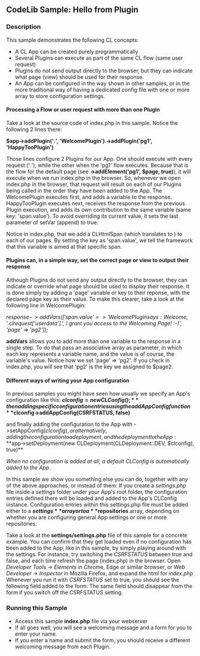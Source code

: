 ## CodeLib Sample: Hello from Plugin

### Description

This sample demonstrates the following CL concepts:
- A CL App can be created purely programmatically
- Several Plugins can execute as part of the same CL flow (same user request)
- Plugins do not send output directly to the browser, but they can indicate what page (view) should be used for their
  response.
- An App can be configured in the way shown in other samples, or in the more traditional way of having a dedicated 
  config file with one or more array to store configuration settings.


#### Processing a Flow or user request with more than one Plugin

Take a look at the source code of index.php in this sample.
Notice the following 2 lines there:

**$app->addPlugin('*.*', 'WelcomePlugin')
     ->addPlugin('pg1', 'HappyTooPlugin')**

Those lines configure 2 Plugins for our App. One should execute with every request ('*.*'), while the other when the 'pg1' 
flow executes. Because that is the flow for the default page (see **->addElement('pg1', $page, true)**), it will execute 
when we run index.php in the browser.
So, whenever we open index.php in the browser, that request will result on each of our Plugins being called in the order 
they have been added to the App. The WelcomePlugin executes first, and adds a variable to the response. HappyTooPlugin 
executes next, receives the response from the previous Plugin execution, and adds its own contribution to the same 
variable (same key: 'span.value'). To avoid overriding its current value, it sets the last parameter of setVar (append) 
to true.

Notice in index.php, that we add a CLHtmlSpan (which translates to <span>) to each of our pages. By setting the key as 
'span.value', we tell the framework that this variable is aimed at that specific span.

#### Plugins can, in a simple way, set the correct page or view to output their response

Although Plugins do not send any output directly to the browser, they can indicate or override what page should be used 
to display their response. It is done simply by adding a 'page' variable or key to their reponse, with the declared page 
key as their value. To make this clearer, take a look at the following line in WelcomePlugin:

_$response->addVars(['span.value' => 'WelcomePlugin says: Welcome, '.$clrequest['userdata'].', I grant you access to the Welcoming Page! :-)', 'page' => 'pg2']);_

**addVars** allows you to add more than one variable to the response in a single step. To do that pass an associative array 
as parameter, in which each key represents a variable name, and the value is of course, the variable's value.
Notice how we set 'page' => 'pg2'. If you check in index.php, you will see that 'pg2' is the key we assigned to $page2.

#### Different ways of writing your App configuration

In previous samples you might have seen how usually we specify an App's configuration like this:
**$clconfig = new CLConfig();**
then adding specific configuration entries using the addAppConfig function
**$clconfig->addAppConfig(CSRFSTATUS, false)**

and finally adding the configuration to the App with ->setAppConfig($clconfig), or alternatively, adding the 
configuration to a deployment, and the deployment to the App:
**$app->setDeployment(new CLDeployment(CLDeployment::DEV, $clconfig), true)**

_When no configuration is added at all, a default CLConfig is automatically added to the App_.

In this sample we show you something else you can do, together with any of the above approaches, or instead of them:
If you create a _settings.php_ file inside a _settings_ folder under your App's root folder, the configuration entries 
defined there will be loaded and added to the App's CLConfig instance.
Configuration entries within this settings.php file must be added either to a **$settings** array or to a **$repositories** array, 
depending on whether you are configuring general App settings or one or more repositories.

Take a look at the **settings/settings.php** file of this sample for a concrete example.
You can confirm that they get loaded even if no configuration has been added to the App, like in this sample, by simply 
playing around with the settings.
For instance, try switching the _CSRFSTATUS_ between true and false, and each time refresh the page (index.php) in the browser.
Open _Developer Tools_ -> _Elements_ in Chrome, Edge or similar browser, or _Web Developer_ -> _Inspector_ in Mozilla Firefox, 
and expand the html for _index.php_
Whenever you run it with _CSRFSTATUS_ set to true, you should see the following field added to the form:
**<input name="cl_xsrf_id" value="igucASsSlw55WQF" type="hidden" class="clhtmlinput">**
The same field should disappear from the form if you switch off the CSRFSTATUS setting.

### Running this Sample

- Access this sample **index.php** file via your webserver
- If all goes well, you will see a welcoming message and a form for you to enter your name.
- If you enter a name and submit the form, you should receive a different welcoming message from each Plugin.


